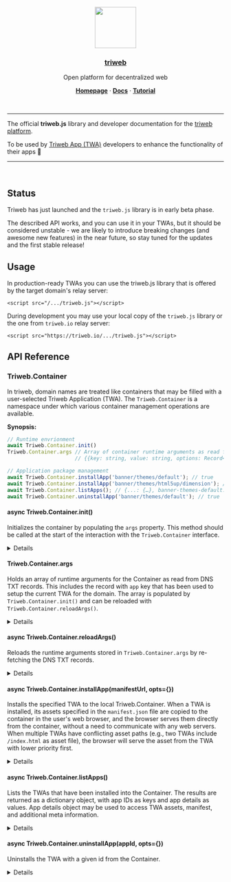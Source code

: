 <p align="center">
  <a href="https://vercel.com">
    <img src="https://triweb.com/branding/triweb-logo-light-padding.png" height="96">
    <h3 align="center">triweb</h3>
  </a>
</p>

<p align="center">
  Open platform for decentralized web
</p>

<p align="center">
  <a href="https://triweb.com/"><strong>Homepage</strong></a> ·
  <a href="https://triweb.com/guide"><strong>Docs</strong></a> ·
  <a href="https://triweb.com/tutorial/1"><strong>Tutorial</strong></a>
</p>

<br/>
<hr/>

The official **triweb.js** library and developer documentation for the [triweb platform](https://triweb.com).

To be used by [Triweb App (TWA)](https://triweb.com/concepts/triweb-app) developers to enhance the functionality of their apps :muscle:

<hr/>
<br/>

## Status

Triweb has just launched and the `triweb.js` library is in early beta phase.

The described API works, and you can use it in your TWAs, but it should be considered unstable - 
we are likely to introduce breaking changes (and awesome new features) in the near future, 
so stay tuned for the updates and the first stable release! 

## Usage

In production-ready TWAs you can use the triweb.js library that is offered by the target domain's relay server:

```
<script src="/.../triweb.js"></script>
```

During development you may use your local copy of the `triweb.js` library or the one from `triweb.io` relay server:

```
<script src="https://triweb.io/.../triweb.js"></script>
```

## API Reference

### Triweb.Container

In triweb, domain names are treated like containers that may be filled with a user-selected Triweb Application (TWA).
The `Triweb.Container` is a namespace under which various container management operations are available. 

**Synopsis:**

```javascript
// Runtime envrionment
await Triweb.Container.init()
Triweb.Container.args // Array of container runtime arguments as read from DNS TXT records
                      // {{key: string, value: string, options: Record<string, string>}[]}

// Application package management
await Triweb.Container.installApp('banner/themes/default'); // true
await Triweb.Container.installApp('banner/themes/html5up/dimension'); // true
await Triweb.Container.listApps(); // {...: {…}, banner-themes-default: {…}, banner: {…}, banner-themes-html5up-dimension: {…}} 
await Triweb.Container.uninstallApp('banner/themes/default'); // true

```

#### async Triweb.Container.init()

Initializes the container by populating the `args` property.
This method should be called at the start of the interaction with the `Triweb.Container` interface.

<details>

```javascript
/**
 * Initializes the `Triweb.Container` for the current domain. This method sets up
 * the necessary environment, dependencies, or state required for the container to
 * function correctly. It should be called before using any functionalities offered
 * by the `Triweb.Container`.
 * 
 * @async
 * @returns {Promise<void>} A promise that resolves when the container has been
 * successfully initialized. If the initialization fails, the promise will be
 * rejected with an error detailing the failure.
 * 
 * @example
 * // Initialize the Triweb.Container before usage
 * await Triweb.Container.init().then(() => {
 *   console.log('Container initialized successfully.');
 * }).catch((error) => {
 *   console.error('Container initialization failed:', error);
 * });
 */
async Triweb.Container.init()

```

</details>

#### Triweb.Container.args

Holds an array of runtime arguments for the Container as read from DNS TXT records.
This includes the record with `app` key that has been used to setup the current TWA for the domain.
The array is populated by `Triweb.Container.init()` and can be reloaded 
with `Triweb.Container.reloadArgs()`.

<details>

```javascript
/**
 * Holds an array of runtime arguments for the `Triweb.Container` that have been extracted
 * from DNS TXT records associated with the domain name prefixed by "_triweb.". These
 * arguments provide configuration or operational parameters for the container,
 * derived from the DNS TXT records of the form:
 * `_triweb.domain.example TXT "keyword1 keyword1-value option1=val1 option2=val2"`
 *
 * Each entry in the array represents a single TXT record, parsed into an object with
 * a `key`, a `value`, and an `options` object. The `options` object maps option
 * names to their respective values.
 *
 * @type {{key: string, value: string, options: Record<string, string>}[]}
 *
 * @example
 * // Example of accessing the Triweb.Container.args
 * const args = Triweb.Container.args;
 *
 * args.forEach(arg => {
 *   console.log(`Key: ${arg.key}, Value: ${arg.value}`);
 *   Object.entries(arg.options).forEach(([key, value]) => {
 *     console.log(`Option: ${key}, Value: ${value}`);
 *   });
 * });
 *
 * @note The `args` variable is populated at the initialization phase of the Container.
 * Ensure `Triweb.Container.init()` has been successfully called before accessing it.
 */
Triweb.Container.args
```

</details>

#### async Triweb.Container.reloadArgs()

Reloads the runtime arguments stored in `Triweb.Container.args` by re-fetching the DNS TXT records.

<details>

```javascript
/**
 * Reloads the runtime arguments stored in `Triweb.Container.args` by re-fetching
 * the DNS TXT records for the domain name prefixed with "_triweb.". This operation
 * updates the container's runtime arguments to reflect any changes in the DNS TXT
 * records, accommodating new configurations or options added since the initial load
 * or the last reload. It's particularly useful when runtime configurations might
 * change frequently or when fresh values are necessary without restarting the container
 * or the application.
 * 
 * This method performs DNS-over-HTTPS (DoH) resolution using the resolver specified
 * in `Triweb.Container.resolver`. It ensures that `Triweb.Container.args` contains
 * the most up-to-date information fetched from the DNS TXT records.
 * 
 * @async
 * @returns {Promise<{key: string, value: string, options: Record<string, string>}[]>} 
 *            A promise that resolves with the reloaded arguments array when the args have 
 *            been successfully reloaded. The promise may be rejected with an error 
 *            detailing the failure, especially in cases of failed `fetch()` calls due to 
 *            issues with DoH resolution or connectivity problems with the 
 *            `Triweb.Container.resolver` used for DNS resolution.
 * 
 * @throws {Error} Throws an exception if the DNS TXT record fetch fails, which can occur 
 *                 due to network issues, incorrect DNS setup, 
 *                 or problems with the DoH resolver.
 * 
 * @example
 * // Reload the Triweb.Container.args and handle the updated arguments or errors
 * Triweb.Container.reloadArgs().then((updatedArgs) => {
 *   console.log('Arguments reloaded successfully:', updatedArgs);
 * }).catch((error) => {
 *   console.error('Failed to reload arguments:', error);
 * });
 */
async Triweb.Container.reloadArgs()
```

</details>

#### async Triweb.Container.installApp(manifestUrl, opts={})

Installs the specified TWA to the local Triweb.Container.
When a TWA is installed, its assets specified in the `manifest.json` file are copied to the container in the user's web browser, 
and the browser serves them directly from the container, without a need to communicate with any web servers.
When multiple TWAs have conflicting asset paths (e.g., two TWAs include `/index.html` as asset file), 
the browser will serve the asset from the TWA with lower priority first. 

<details>

```javascript
/**
 * Installs a TWA from a given manifest URL with its dependencies to the Triweb.Container.
 * 
 * This method supports optional configuration options that can be passed to customize the 
 * installation process, including flags to control update behavior and force installation.
 *
 * @param {string} manifestUrl - The URL of the TWA manifest file. This URL should point to
 *                               a JSON file that contains metadata about the application 
 *                               to be installed, or to an entry in the TWApps catalog.
 *                               For more details see https://triweb.com/concepts/triweb-app
 *                               
 * @param {Object} [opts={}] - Optional parameters to customize the installation process.
 * 
 *   @param {boolean} [opts.update=false] - If set to true, the method will attempt to update 
 *                                          the application if it is already installed.
 *                                          
 *   @param {boolean} [opts.force=false] - If set to true, the installation will proceed even 
 *                                         if the application with the same ID is already 
 *                                         installed in the container, overwriting it.
 *                                         You can use it to force reinstallation, or to 
 *                                         overwrite an existing TWA with a conflicting 
 *                                         app ID.
 *                                         
 *   @param {boolean} [opts.priority=null] - A numeric priority of this TWA. When there are 
 *                                           conflicting asset files, upon request, 
 *                                           the browser will serve the asset from the TWA 
 *                                           with a lower priority first. When left as null, 
 *                                           the app will be installed after all previously 
 *                                           installed TWAs.
 *
 * @returns {Triweb.Container.Jobs.AppInstall} - An `AppInstallJob` thenable object that 
 *                                           provides methods and properties to 
 *                                           monitor the installation progress and status. 
 *                                           This object resolves to the installed app ID 
 *                                           upon successful installation or update, or
 *                                           to false when update was requested but 
 *                                           the app is at the latest version.
 *                                             
 *                          
 * @throws {Triweb.Container.Jobs.AppInstall.Error} Various error codes may be thrown:
 *   - `manifestUrlInvalid`: The URL of the manifest file is not valid.
 *   - `manifestDownloadError`: The application manifest file could not be downloaded.
 *   - `manifestParsingError`: The application manifest file is not a valid JSON document.
 *   - `manifestValidationError`: The application manifest file structure is not valid.
 *   - `assetDownloadError`: An application asset could not be downloaded.
 *   - `alreadyInstalled`: An application is already installed in the container.
 *   - `circularDependency`: A circular dependency was detected during installation.
 *   - `missingDependency`: A required dependency's manifest could not be fetched.
 *   - `invalidDependency`: A dependency's application ID does not match the declared ID.
 *
 *
 * @example
 *   // Install an app with default options
 *   await Triweb.Container.installApp('https://example.com/manifest.json');
 *
 * @example 
 *   // Install an app from TWApps catalog with the option to update if already installed
 *   let job = Triweb.Container.installApp('banner/themes/default', { update: true });
 *   job.on('progressChange', console.log);
 *   job.on('stateChange', console.log);
 *   await job;
 *
 */
async Triweb.Container.installApp(manifestUrl, opts={})
```

</details>

#### async Triweb.Container.listApps()

Lists the TWAs that have been installed into the Container. The results are returned as a dictionary object, 
with app IDs as keys and app details as values. App details object may be used to access TWA assets, manifest,
and additional meta information. 

<details>

```javascript
/**
 * Lists the TWAs that are present in the Container into a dictionary object.
 *
 * @returns {Promise<Record<string, {
 *             
 *             id: string,                          // The app's unique identifier 
 *                                                  // as defined in its manifest file.
 
 *             assets: Triweb.Container.AppAssets,  // App asset files.
 
 *             manifest: Object,                    // Application manifest data.
 *             
 *             manifestUrl: string,                 // The URL from which the manifest 
 *                                                  // file was originally downloaded.
 *                                                  
 *             version: string,                     // The installed app version.
 *             
 *           }>>} A promise that resolves with a dictionary object.
 *                The keys of the dictionary are app IDs, and the values are objects
 *                containing details about each app.
 *
 * @example
 *   const apps = await Triweb.Container.listApps();
 *   console.log(apps);
 */
async Triweb.Container.listApps()
```

</details>

#### async Triweb.Container.uninstallApp(appId, opts={})

Uninstalls the TWA with a given id from the Container.

<details>

```javascript
/**
 * Uninstalls a TWA from the container. This operation removes all the TWA's assets 
 * from the container, effectively deleting the application from the user's browser. 
 * If the application is not installed, this method will silently fail without any errors. 
 * This ensures idempotency of the uninstall operation.
 * 
 * @param {string} appId - The unique identifier of the TWA to be uninstalled. This ID should 
 *                         match the app's ID as defined in its manifest file and as used in 
 *                         the container's application list.
 *
 * @param {Object} [opts={}] - Optional parameters to customize the uninstallation process:
 * 
 *   @param {boolean} [opts.recursive=false] - If true, uninstall the app and its dependencies.
 *   @param {boolean} [opts.prune=false]     - If true, uninstall any apps that depend on this app.
 *   @param {boolean} [opts.force=false]     - If true, force uninstallation, ignoring dependency checks.
 * 
 * @returns {Triweb.Container.Jobs.AppUninstall} An `AppUninstall` thenable object that 
 *                                           provides methods and properties to monitor 
 *                                           the installation progress and status. 
 *                                           This object resolves to `true` if the application 
 *                                           was successfully uninstalled, or `false` if 
 *                                           the application was not found in the container.
 * 
 * @throws {Triweb.Container.Jobs.AppUninstall.Error} Various error codes may be thrown:
 *   - `dependencyConflict`: The provided app ID is required as a dependency 
 *                           by another installed app. You can use `prune` or `force` 
 *                           opts flags to overcome this. 
 * 
 * @example
 *   // Uninstall an app by its ID
 *   let success = await Triweb.Container.uninstallApp('triweb-banner', {force:true});
 *   if (success) {
 *     console.log('Application successfully uninstalled.');
 *   } else {
 *     console.log('Application not found.');
 *   }
 */
async Triweb.Container.uninstallApp(appId)
```

</details>
